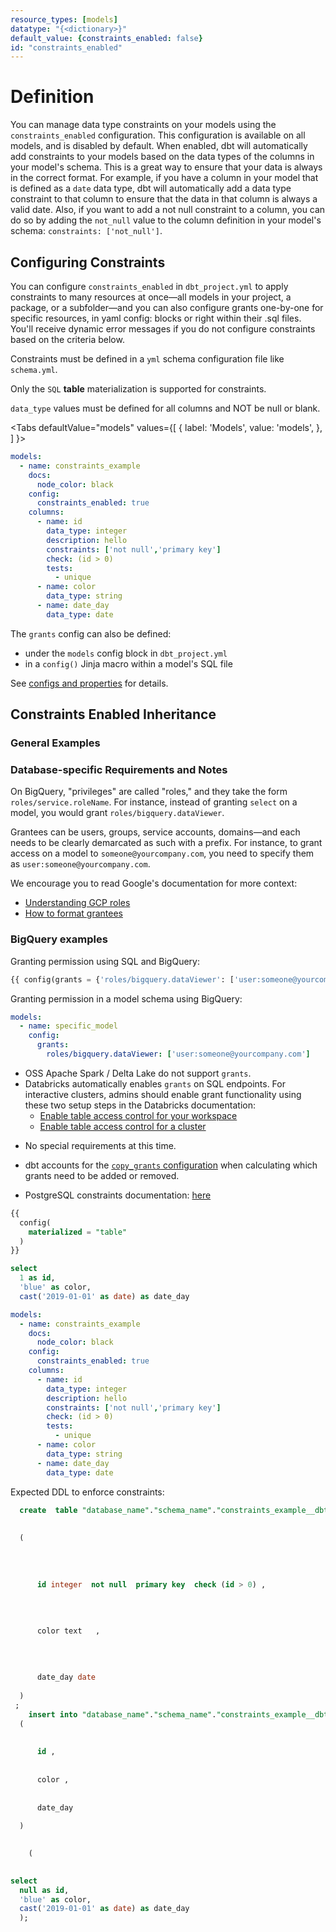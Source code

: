 ```yaml
---
resource_types: [models]
datatype: "{<dictionary>}"
default_value: {constraints_enabled: false}
id: "constraints_enabled"
---
```

<!-- <VersionBlock firstVersion="1.4"> -->

# Definition

You can manage data type constraints on your models using the `constraints_enabled` configuration. This configuration is available on all models, and is disabled by default. When enabled, dbt will automatically add constraints to your models based on the data types of the columns in your model's schema. This is a great way to ensure that your data is always in the correct format. For example, if you have a column in your model that is defined as a `date` data type, dbt will automatically add a data type constraint to that column to ensure that the data in that column is always a valid date. Also, if you want to add a not null constraint to a column, you can do so by adding the `not_null` value to the column definition in your model's schema: `constraints: ['not_null']`.

## Configuring Constraints

You can configure `constraints_enabled` in `dbt_project.yml` to apply constraints to many resources at once—all models in your project, a package, or a subfolder—and you can also configure grants one-by-one for specific resources, in yaml config: blocks or right within their .sql files. You'll receive dynamic error messages if you do not configure constraints based on the criteria below.

Constraints must be defined in a `yml` schema configuration file like `schema.yml`.

Only the `SQL` **table** materialization is supported for constraints.

`data_type` values must be defined for all columns and NOT be null or blank.

<Tabs
  defaultValue="models"
  values={[
    { label: 'Models', value: 'models', },
  ]
}>

<TabItem value="models">

<File name='models/schema.yml'>

```yml
models:
  - name: constraints_example
    docs:
      node_color: black
    config:
      constraints_enabled: true
    columns:
      - name: id
        data_type: integer
        description: hello
        constraints: ['not null','primary key']
        check: (id > 0)
        tests:
          - unique
      - name: color
        data_type: string
      - name: date_day
        data_type: date
```

</File>

The `grants` config can also be defined:

- under the `models` config block in `dbt_project.yml`
- in a `config()` Jinja macro within a model's SQL file

See [configs and properties](configs-and-properties) for details.

</TabItem>
</Tabs>

## Constraints Enabled Inheritance

### General Examples

### Database-specific Requirements and Notes

<WHCode>

<div warehouse="BigQuery">

On BigQuery, "privileges" are called "roles," and they take the form `roles/service.roleName`. For instance, instead of granting `select` on a model, you would grant `roles/bigquery.dataViewer`.

Grantees can be users, groups, service accounts, domains—and each needs to be clearly demarcated as such with a prefix. For instance, to grant access on a model to `someone@yourcompany.com`, you need to specify them as `user:someone@yourcompany.com`.

We encourage you to read Google's documentation for more context:
- [Understanding GCP roles](https://cloud.google.com/iam/docs/understanding-roles)
- [How to format grantees](https://cloud.google.com/bigquery/docs/reference/standard-sql/data-control-language#user_list)

<Snippet src="grants-vs-access-to" />

### BigQuery examples

Granting permission using SQL and BigQuery:

```sql
{{ config(grants = {'roles/bigquery.dataViewer': ['user:someone@yourcompany.com']}) }}
```

Granting permission in a model schema using BigQuery:

<File name='models/schema.yml'>

```yml
models:
  - name: specific_model
    config:
      grants:
        roles/bigquery.dataViewer: ['user:someone@yourcompany.com']
```

</File>

</div>

<div warehouse="Databricks">

- OSS Apache Spark / Delta Lake do not support `grants`.
- Databricks automatically enables `grants` on SQL endpoints. For interactive clusters, admins should enable grant functionality using these two setup steps in the Databricks documentation:
  - [Enable table access control for your workspace](https://docs.databricks.com/administration-guide/access-control/table-acl.html)
  - [Enable table access control for a cluster](https://docs.databricks.com/security/access-control/table-acls/table-acl.html)

</div>

<div warehouse="Redshift">

* No special requirements at this time.

</div>

<div warehouse="Snowflake">

* dbt accounts for the [`copy_grants` configuration](/reference/resource-configs/snowflake-configs#copying-grants) when calculating which grants need to be added or removed.

</div>

<div warehouse="PostgreSQL">

* PostgreSQL constraints documentation: [here](https://www.postgresql.org/docs/current/ddl-constraints.html#id-1.5.4.6.6)

<File name='models/constraints_example.sql'>

```sql
{{
  config(
    materialized = "table"
  )
}}

select 
  1 as id, 
  'blue' as color, 
  cast('2019-01-01' as date) as date_day
```

</File>

<File name='models/schema.yml'>

```yml
models:
  - name: constraints_example
    docs:
      node_color: black
    config:
      constraints_enabled: true
    columns:
      - name: id
        data_type: integer
        description: hello
        constraints: ['not null','primary key']
        check: (id > 0)
        tests:
          - unique
      - name: color
        data_type: string
      - name: date_day
        data_type: date
```

</File>

Expected DDL to enforce constraints:
<File name='target/run/.../constraints_example.sql'>

```sql
  create  table "database_name"."schema_name"."constraints_example__dbt_tmp"
  
    
  (
    
      
      
      
      id integer  not null  primary key  check (id > 0) ,
    
      
      
      
      color text   ,
    
      
      
      
      date_day date   
    
  )
 ;
    insert into "database_name"."schema_name"."constraints_example__dbt_tmp" 
  (
    
      
      id ,
    
      
      color ,
    
      
      date_day 
    
  )

    
    (
    

select 
  null as id, 
  'blue' as color, 
  cast('2019-01-01' as date) as date_day
  );
```

</File>

</div>

</WHCode>

<!-- </VersionBlock>  -->
